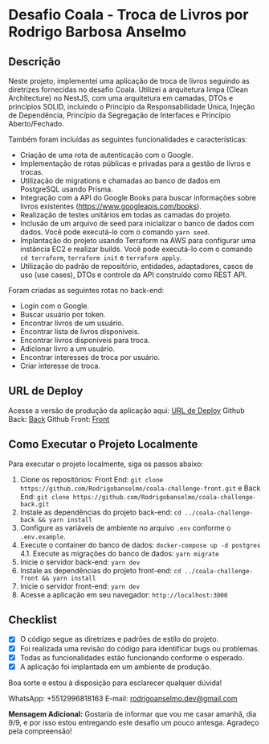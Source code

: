 # Desafio Coala - Troca de Livros por Rodrigo Barbosa Anselmo

## Descrição
Neste projeto, implementei uma aplicação de troca de livros seguindo as diretrizes fornecidas no desafio Coala. Utilizei a arquitetura limpa (Clean Architecture) no NestJS, com uma arquitetura em camadas, DTOs e princípios SOLID, incluindo o Princípio da Responsabilidade Única, Injeção de Dependência, Princípio da Segregação de Interfaces e Princípio Aberto/Fechado.

Também foram incluídas as seguintes funcionalidades e características:

- Criação de uma rota de autenticação com o Google.
- Implementação de rotas públicas e privadas para a gestão de livros e trocas.
- Utilização de migrations e chamadas ao banco de dados em PostgreSQL usando Prisma.
- Integração com a API do Google Books para buscar informações sobre livros existentes (https://www.googleapis.com/books).
- Realização de testes unitários em todas as camadas do projeto.
- Inclusão de um arquivo de seed para inicializar o banco de dados com dados. Você pode executá-lo com o comando `yarn seed`.
- Implantação do projeto usando Terraform na AWS para configurar uma instância EC2 e realizar builds. Você pode executá-lo com o comando `cd terraform`, `terraform init` e  `terraform apply`.
- Utilização do padrão de repositório, entidades, adaptadores, casos de uso (use cases), DTOs e controle da API construído como REST API.

Foram criadas as seguintes rotas no back-end:

- Login com o Google.
- Buscar usuário por token.
- Encontrar livros de um usuário.
- Encontrar lista de livros disponíveis.
- Encontrar livros disponíveis para troca.
- Adicionar livro a um usuário.
- Encontrar interesses de troca por usuário.
- Criar interesse de troca.

## URL de Deploy
Acesse a versão de produção da aplicação aqui: [URL de Deploy](https://coala-challenge-front.vercel.app)
Github Back: [Back](https://github.com/Rodrigobanselmo/coala-challenge-back)
Github Front: [Front](https://github.com/Rodrigobanselmo/coala-challenge-front)

## Como Executar o Projeto Localmente
Para executar o projeto localmente, siga os passos abaixo:

1. Clone os repositórios: Front End: `git clone https://github.com/Rodrigobanselmo/coala-challenge-front.git` e Back End: `git clone https://github.com/Rodrigobanselmo/coala-challenge-back.git`
2. Instale as dependências do projeto back-end: `cd ../coala-challenge-back && yarn install`
3. Configure as variáveis de ambiente no arquivo `.env` conforme o `.env.example`.
4. Execute o container do banco de dados: `docker-compose up -d postgres`
4.1. Execute as migrações do banco de dados: `yarn migrate`
5. Inicie o servidor back-end: `yarn dev`
6. Instale as dependências do projeto front-end: `cd ../coala-challenge-front && yarn install`
7. Inicie o servidor front-end: `yarn dev`
8. Acesse a aplicação em seu navegador: `http://localhost:3000`

## Checklist
- [x] O código segue as diretrizes e padrões de estilo do projeto.
- [x] Foi realizada uma revisão do código para identificar bugs ou problemas.
- [x] Todas as funcionalidades estão funcionando conforme o esperado.
- [x] A aplicação foi implantada em um ambiente de produção.

Boa sorte e estou à disposição para esclarecer qualquer dúvida!

WhatsApp: +5512996818163
E-mail: rodrigoanselmo.dev@gmail.com

**Mensagem Adicional:** 
Gostaria de informar que vou me casar amanhã, dia 9/9, e por isso estou entregando este desafio um pouco antesga. Agradeço pela compreensão!
